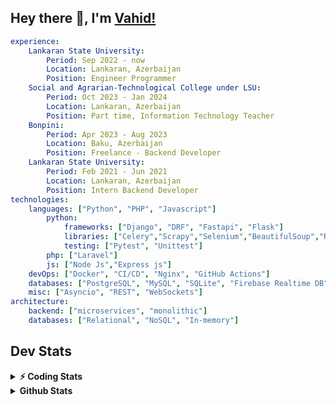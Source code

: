 
## Hey there 👋, I'm [Vahid!](https://github.com/vahidzhe/)

```yaml
experience:
    Lankaran State University:
        Period: Sep 2022 - now
        Location: Lankaran, Azerbaijan
        Position: Engineer Programmer
    Social and Agrarian-Technological College under LSU:
        Period: Oct 2023 - Jan 2024
        Location: Lankaran, Azerbaijan
        Position: Part time, Information Technology Teacher
    Bonpini:
        Period: Apr 2023 - Aug 2023
        Location: Baku, Azerbaijan
        Position: Freelance - Backend Developer 
    Lankaran State University:
        Period: Feb 2021 - Jun 2021
        Location: Lankaran, Azerbaijan
        Position: Intern Backend Developer
technologies:
    languages: ["Python", "PHP", "Javascript"]
        python:
            frameworks: ["Django", "DRF", "Fastapi", "Flask"]
            libraries: ["Celery","Scrapy","Selenium","BeautifulSoup","Requests"]
            testing: ["Pytest", "Unittest"]
        php: ["Laravel"]
        js: ["Node Js","Express js"]
    devOps: ["Docker", "CI/CD", "Nginx", "GitHub Actions"]
    databases: ["PostgreSQL", "MySQL", "SQLite", "Firebase Realtime DB", "Redis", "RabbitMQ"]
    misc: ["Asyncio", "REST", "WebSockets"]
architecture: 
    backend: ["microservices", "monolithic"]
    databases: ["Relational", "NoSQL", "In-memory"]
```



## Dev Stats

<details>
  <summary><b>⚡ Coding Stats</b></summary>

<!--START_SECTION:waka-->
![Code Time](http://img.shields.io/badge/Code%20Time-34%20hrs%2054%20mins-blue)

![Profile Views](http://img.shields.io/badge/Profile%20Views-1-blue)

**🐱 My GitHub Data** 

> 📦 ? Used in GitHub's Storage 
 > 
> 🏆 286 Contributions in the Year 2024
 > 
> 💼 Opted to Hire
 > 
> 📜 12 Public Repositories 
 > 
> 🔑 0 Private Repositories 
 > 
**I'm an Early 🐤** 

```text
🌞 Morning                287 commits         █████░░░░░░░░░░░░░░░░░░░░   19.48 % 
🌆 Daytime                781 commits         █████████████░░░░░░░░░░░░   53.02 % 
🌃 Evening                273 commits         █████░░░░░░░░░░░░░░░░░░░░   18.53 % 
🌙 Night                  132 commits         ██░░░░░░░░░░░░░░░░░░░░░░░   08.96 % 
```


📊 **This Week I Spent My Time On** 

```text
🕑︎ Time Zone: Asia/Baku

💬 Programming Languages: 
Python                   5 hrs 5 mins        ███████████░░░░░░░░░░░░░░   43.71 % 
HTML                     2 hrs 57 mins       ██████░░░░░░░░░░░░░░░░░░░   25.35 % 
SQL                      1 hr 12 mins        ███░░░░░░░░░░░░░░░░░░░░░░   10.39 % 
Bash                     1 hr 11 mins        ███░░░░░░░░░░░░░░░░░░░░░░   10.16 % 
YAML                     23 mins             █░░░░░░░░░░░░░░░░░░░░░░░░   03.36 % 

🐱‍💻 Projects: 
neman.az                 4 hrs 46 mins       ██████████░░░░░░░░░░░░░░░   40.99 % 
fromfolio-backend-v2     4 hrs 39 mins       ██████████░░░░░░░░░░░░░░░   39.99 % 
lsu-library-backend      1 hr 14 mins        ███░░░░░░░░░░░░░░░░░░░░░░   10.59 % 
neman.az-master          48 mins             ██░░░░░░░░░░░░░░░░░░░░░░░   06.92 % 
idmanstat-backend        5 mins              ░░░░░░░░░░░░░░░░░░░░░░░░░   00.83 % 
```

**I Mostly Code in Python** 

```text
Python                   22 repos            ██████████░░░░░░░░░░░░░░░   41.51 % 
JavaScript               12 repos            ██████░░░░░░░░░░░░░░░░░░░   22.64 % 
PHP                      7 repos             ███░░░░░░░░░░░░░░░░░░░░░░   13.21 % 
CSS                      6 repos             ███░░░░░░░░░░░░░░░░░░░░░░   11.32 % 
Makefile                 1 repo              ░░░░░░░░░░░░░░░░░░░░░░░░░   01.89 % 
```




 Last Updated on 08/11/2024 00:36:46 UTC
<!--END_SECTION:waka-->
</details>


<details>
  <summary><b> Github Stats</b></summary>

  <br />
  <img height="180em" src="https://github-readme-stats.vercel.app/api?username=vahidzhe&show_icons=true&hide_border=true&&count_private=true&include_all_commits=true&theme=dark" />
  <img height="180em" src="https://github-readme-stats.vercel.app/api/top-langs/?username=vahidzhe&exclude_repo=django_recaptcha_v3,django_blog_v1,django_smartedu_course,css_layout1,bonpini_backend_codeigniter&show_icons=true&hide_border=true&layout=compact&theme=dark&langs_count=6"/>
</details>






